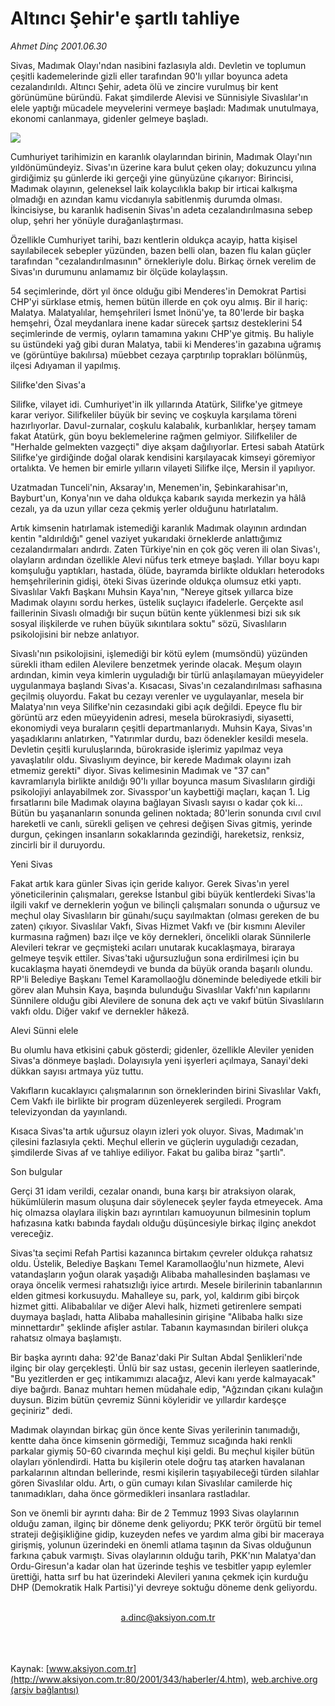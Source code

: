 # Altıncı Şehir'e şartlı tahliye

*Ahmet Dinç 2001.06.30*

<div>
 <p class="spot">
  Sivas, Madımak Olayı'ndan nasibini  fazlasıyla aldı. Devletin ve toplumun  çeşitli kademelerinde gizli eller  tarafından 90'lı yıllar boyunca adeta  cezalandırıldı. Altıncı Şehir, adeta ölü  ve zincire vurulmuş bir kent  görünümüne büründü. Fakat  şimdilerde Alevisi ve Sünnisiyle  Sivaslılar'ın elele yaptığı mücadele  meyvelerini vermeye başladı:  Madımak unutulmaya, ekonomi  canlanmaya, gidenler gelmeye başladı.
 </p>
 <p class="metin">
 </p>
 <img border="0" src="/web/20010818043744im_/http://www.aksiyon.com.tr/2001/343/resimler/ALTI.jpg"/>
 <p class="metin">
  Cumhuriyet tarihimizin en karanlık olaylarından birinin, Madımak Olayı'nın yıldönümündeyiz. Sivas'ın üzerine kara bulut çeken olay; dokuzuncu yılına girdiğimiz şu günlerde iki gerçeği yine günyüzüne çıkarıyor: Birincisi, Madımak olayının, geleneksel laik kolaycılıkla bakıp bir irticai kalkışma olmadığı en azından kamu vicdanıyla sabitlenmiş durumda olması. İkincisiyse, bu karanlık hadisenin Sivas'ın adeta cezalandırılmasına sebep olup, şehri her yönüyle durağanlaştırması.
 </p>
 <p class="metin">
  Özellikle Cumhuriyet tarihi, bazı kentlerin oldukça acayip, hatta kişisel sayılabilecek sebepler yüzünden, bazen belli olan, bazen flu kalan güçler tarafından "cezalandırılmasının" örnekleriyle dolu. Birkaç örnek verelim de Sivas'ın durumunu anlamamız bir ölçüde kolaylaşsın.
 </p>
 <p class="metin">
  54 seçimlerinde, dört yıl önce olduğu gibi Menderes'in Demokrat Partisi CHP'yi sürklase etmiş, hemen bütün illerde en çok oyu almış. Bir il hariç: Malatya. Malatyalılar, hemşehrileri İsmet İnönü'ye, ta 80'lerde bir başka hemşehri, Özal meydanlara inene kadar sürecek şartsız desteklerini 54 seçimlerinde de vermiş, oyların tamamına yakını CHP'ye gitmiş. Bu haliyle su üstündeki yağ gibi duran Malatya, tabii ki Menderes'in gazabına uğramış ve (görüntüye bakılırsa) müebbet cezaya çarptırılıp toprakları bölünmüş, ilçesi Adıyaman il yapılmış.
 </p>
 <p class="metin">
  Silifke'den Sivas'a
 </p>
 <p class="metin">
  Silifke, vilayet idi. Cumhuriyet'in ilk yıllarında Atatürk, Silifke'ye gitmeye karar veriyor. Silifkeliler büyük bir sevinç ve coşkuyla karşılama töreni hazırlıyorlar. Davul-zurnalar, coşkulu kalabalık, kurbanlıklar, herşey tamam fakat Atatürk, gün boyu beklemelerine rağmen gelmiyor. Silifkeliler de "Herhalde gelmekten vazgeçti" diye akşam dağılıyorlar. Ertesi sabah Atatürk Silifke'ye girdiğinde doğal olarak kendisini karşılayacak kimseyi göremiyor ortalıkta. Ve hemen bir emirle yılların vilayeti Silifke ilçe, Mersin il yapılıyor.
 </p>
 <p class="metin">
  Uzatmadan Tunceli'nin, Aksaray'ın, Menemen'in, Şebinkarahisar'ın, Bayburt'un, Konya'nın ve daha oldukça kabarık sayıda merkezin ya hâlâ cezalı, ya da uzun yıllar ceza çekmiş yerler olduğunu hatırlatalım.
 </p>
 <p class="metin">
  Artık kimsenin hatırlamak istemediği karanlık Madımak olayının ardından kentin "aldırıldığı" genel vaziyet yukarıdaki örneklerde anlattığımız cezalandırmaları andırdı. Zaten Türkiye'nin en çok göç veren ili olan Sivas'ı, olayların ardından özellikle Alevi nüfus terk etmeye başladı. Yıllar boyu kapı komşuluğu yaptıkları, hastada, ölüde, bayramda birlikte oldukları heterodoks hemşehrilerinin gidişi, öteki Sivas üzerinde oldukça olumsuz etki yaptı. Sivaslılar Vakfı Başkanı Muhsin Kaya'nın, "Nereye gitsek yıllarca bize Madımak olayını sordu herkes, üstelik suçlayıcı ifadelerle. Gerçekte asıl faillerinin Sivaslı olmadığı bir suçun bütün kente yüklenmesi bizi sık sık sosyal ilişkilerde ve ruhen büyük sıkıntılara soktu" sözü, Sivaslıların psikolojisini bir nebze anlatıyor.
 </p>
 <p class="metin">
  Sivaslı'nın psikolojisini, işlemediği bir kötü eylem (mumsöndü) yüzünden sürekli itham edilen Alevilere benzetmek yerinde olacak. Meşum olayın ardından, kimin veya kimlerin uyguladığı bir türlü anlaşılamayan müeyyideler uygulanmaya başlandı Sivas'a. Kısacası, Sivas'ın cezalandırılması safhasına geçilmiş oluyordu. Fakat bu cezayı verenler ve uygulayanlar, mesela bir Malatya'nın veya Silifke'nin cezasındaki gibi açık değildi. Epeyce flu bir görüntü arz eden müeyyidenin adresi, mesela bürokrasiydi, siyasetti, ekonomiydi veya buraların çeşitli departmanlarıydı. Muhsin Kaya, Sivas'ın yaşadıklarını anlatırken, "Yatırımlar durdu, bazı ödenekler kesildi mesela. Devletin çeşitli kuruluşlarında, bürokraside işlerimiz yapılmaz veya yavaşlatılır oldu. Sivaslıyım deyince, bir kerede Madımak olayını izah etmemiz gerekti" diyor. Sivas kelimesinin Madımak ve "37 can" kavramlarıyla birlikte anıldığı 90'lı yıllar boyunca masum Sivaslıların girdiği psikolojiyi anlayabilmek zor. Sivasspor'un kaybettiği maçları, kaçan 1. Lig fırsatlarını bile Madımak olayına bağlayan Sivaslı sayısı o kadar çok ki... Bütün bu yaşananların sonunda gelinen noktada; 80'lerin sonunda cıvıl cıvıl hareketli ve canlı, sürekli gelişen ve çehresi değişen Sivas gitmiş, yerinde durgun, çekingen insanların sokaklarında gezindiği, hareketsiz, renksiz, zincirli bir il duruyordu.
 </p>
 <p class="metin">
  Yeni Sivas
 </p>
 <p class="metin">
  Fakat artık kara günler Sivas için geride kalıyor. Gerek Sivas'ın yerel yöneticilerinin çalışmaları, gerekse İstanbul gibi büyük kentlerdeki Sivas'la ilgili vakıf ve derneklerin yoğun ve bilinçli çalışmaları sonunda o uğursuz ve meçhul olay Sivaslıların bir günahı/suçu sayılmaktan (olması gereken de bu zaten) çıkıyor. Sivaslılar Vakfı, Sivas Hizmet Vakfı ve (bir kısmını Aleviler kurmasına rağmen) bazı ilçe ve köy dernekleri, öncelikli olarak Sünnilerle Alevileri tekrar ve geçmişteki acıları unutarak kucaklaşmaya, biraraya gelmeye teşvik ettiler. Sivas'taki uğursuzluğun sona erdirilmesi için bu kucaklaşma hayati önemdeydi ve bunda da büyük oranda başarılı olundu. RP'li Belediye Başkanı Temel Karamollaoğlu döneminde belediyede etkili bir görev alan Muhsin Kaya, başında bulunduğu Sivaslılar Vakfı'nın kapılarını Sünnilere olduğu gibi Alevilere de sonuna dek açtı ve vakıf bütün Sivaslıların vakfı oldu. Diğer vakıf ve dernekler hâkezâ.
 </p>
 <p class="metin">
  Alevi Sünni elele
 </p>
 <p class="metin">
  Bu olumlu hava etkisini çabuk gösterdi; gidenler, özellikle Aleviler yeniden Sivas'a dönmeye başladı. Dolayısıyla yeni işyerleri açılmaya, Sanayi'deki dükkan sayısı artmaya yüz tuttu.
 </p>
 <p class="metin">
  Vakıfların kucaklayıcı çalışmalarının son örneklerinden birini Sivaslılar Vakfı, Cem Vakfı ile birlikte bir program düzenleyerek sergiledi. Program televizyondan da yayınlandı.
 </p>
 <p class="metin">
  Kısaca Sivas'ta artık uğursuz olayın izleri yok oluyor. Sivas, Madımak'ın çilesini fazlasıyla çekti. Meçhul ellerin ve güçlerin uyguladığı cezadan, şimdilerde Sivas af ve tahliye ediliyor. Fakat bu galiba biraz "şartlı".
 </p>
 <p class="metin">
  Son bulgular
 </p>
 <p class="metin">
  Gerçi 31 idam verildi, cezalar onandı, buna karşı bir atraksiyon olarak, hükümlülerin masum oluşuna dair söylenecek şeyler fayda etmeyecek. Ama hiç olmazsa olaylara ilişkin bazı ayrıntıları kamuoyunun bilmesinin toplum hafızasına katkı babında faydalı olduğu düşüncesiyle birkaç ilginç anekdot vereceğiz.
 </p>
 <p class="metin">
  Sivas'ta seçimi Refah Partisi kazanınca birtakım çevreler oldukça rahatsız oldu. Üstelik, Belediye Başkanı Temel Karamollaoğlu'nun hizmete, Alevi vatandaşların yoğun olarak yaşadığı Alibaba mahallesinden başlaması ve oraya öncelik vermesi rahatsızlığı iyice artırdı. Mesele birilerinin tabanlarının elden gitmesi korkusuydu. Mahalleye su, park, yol, kaldırım gibi birçok hizmet gitti. Alibabalılar ve diğer Alevi halk, hizmeti getirenlere sempati duymaya başladı, hatta Alibaba mahallesinin girişine "Alibaba halkı size minnettardır" şeklinde afişler astılar. Tabanın kaymasından birileri olukça rahatsız olmaya başlamıştı.
 </p>
 <p class="metin">
  Bir başka ayrıntı daha: 92'de Banaz'daki Pir Sultan Abdal Şenlikleri'nde ilginç bir olay gerçekleşti. Ünlü bir saz ustası, gecenin ilerleyen saatlerinde, "Bu yezitlerden er geç intikamımızı alacağız, Alevi kanı yerde kalmayacak" diye bağırdı. Banaz muhtarı hemen müdahale edip, "Ağzından çıkanı kulağın duysun. Bizim bütün çevremiz Sünni köyleridir ve yıllardır kardeşçe geçiniriz" dedi.
 </p>
 <p class="metin">
  Madımak olayından birkaç gün önce kente Sivas yerilerinin tanımadığı, kentte daha önce kimsenin görmediği, Temmuz sıcağında haki renkli parkalar giymiş 50-60 civarında meçhul kişi geldi. Bu meçhul kişiler bütün olayları yönlendirdi. Hatta bu kişilerin otele doğru taş atarken havalanan parkalarının altından bellerinde, resmi kişilerin taşıyabileceği türden silahlar gören Sivaslılar oldu. Artı, o gün cumayı kılan Sivaslılar camilerde hiç tanımadıkları, daha önce görmedikleri insanlara rastladılar.
 </p>
 <p class="metin">
  Son ve önemli bir ayrıntı daha: Bir de 2 Temmuz 1993 Sivas olaylarının olduğu zaman, ilginç bir döneme denk geliyordu; PKK terör örgütü bir temel strateji değişikliğine gidip, kuzeyden nefes ve yardım alma gibi bir maceraya girişmiş, yolunun üzerindeki en önemli atlama taşının da Sivas olduğunun farkına çabuk varmıştı. Sivas olaylarının olduğu tarih, PKK'nın Malatya'dan Ordu-Giresun'a kadar olan hat üzerinde teşhis ve tesbitler yapıp eylemler ürettiği, hatta sırf bu hat üzerindeki Alevileri yanına çekmek için kurduğu DHP (Demokratik Halk Partisi)'yi devreye soktuğu döneme denk geliyordu.
 </p>
 <br/>
 <center>
  <a class="anaorta" href="http://web.archive.org/web/20010818043744/mailto:a.dinc@aksiyon.com.tr">
   a.dinc@aksiyon.com.tr
  </a>
 </center>
 <br/>
 <br/>
 <br/>
</div>

Kaynak: [www.aksiyon.com.tr](http://www.aksiyon.com.tr:80/2001/343/haberler/4.htm), [web.archive.org (arşiv bağlantısı)](http://web.archive.org/web/20010818043744/http://www.aksiyon.com.tr:80/2001/343/haberler/4.htm)
